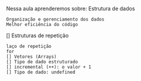 Nessa aula aprenderemos sobre:
Estrutura de dados

    Organização e gerenciamento dos dados
    Melhor eficiência do código

[] Estruturas de repetição

    laço de repetição
    for
    [] Vetores (Arrays)
    [] Tipo de dado estruturado
    [] incremental (++): o valor + 1
    [] Tipo de dado: undefined
